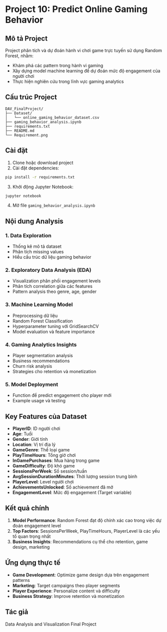 # Project 10: Predict Online Gaming Behavior

## Mô tả Project
Project phân tích và dự đoán hành vi chơi game trực tuyến sử dụng Random Forest, nhằm:
- Khám phá các pattern trong hành vi gaming
- Xây dựng model machine learning để dự đoán mức độ engagement của người chơi
- Thực hiện nghiên cứu trong lĩnh vực gaming analytics

## Cấu trúc Project
```
DAV_FinalProject/
├── Dataset/
│   └── online_gaming_behavior_dataset.csv
├── gaming_behavior_analysis.ipynb
├── requirements.txt
├── README.md
└── Requirement.png
```

## Cài đặt

1. Clone hoặc download project
2. Cài đặt dependencies:
```bash
pip install -r requirements.txt
```

3. Khởi động Jupyter Notebook:
```bash
jupyter notebook
```

4. Mở file `gaming_behavior_analysis.ipynb`

## Nội dung Analysis

### 1. Data Exploration
- Thống kê mô tả dataset
- Phân tích missing values
- Hiểu cấu trúc dữ liệu gaming behavior

### 2. Exploratory Data Analysis (EDA)
- Visualization phân phối engagement levels
- Phân tích correlation giữa các features
- Pattern analysis theo genre, age, gender

### 3. Machine Learning Model
- Preprocessing dữ liệu
- Random Forest Classification
- Hyperparameter tuning với GridSearchCV
- Model evaluation và feature importance

### 4. Gaming Analytics Insights
- Player segmentation analysis
- Business recommendations
- Churn risk analysis
- Strategies cho retention và monetization

### 5. Model Deployment
- Function để predict engagement cho player mới
- Example usage và testing

## Key Features của Dataset

- **PlayerID**: ID người chơi
- **Age**: Tuổi
- **Gender**: Giới tính  
- **Location**: Vị trí địa lý
- **GameGenre**: Thể loại game
- **PlayTimeHours**: Tổng giờ chơi
- **InGamePurchases**: Mua hàng trong game
- **GameDifficulty**: Độ khó game
- **SessionsPerWeek**: Số session/tuần
- **AvgSessionDurationMinutes**: Thời lượng session trung bình
- **PlayerLevel**: Level người chơi
- **AchievementsUnlocked**: Số achievement đã mở
- **EngagementLevel**: Mức độ engagement (Target variable)

## Kết quả chính

1. **Model Performance**: Random Forest đạt độ chính xác cao trong việc dự đoán engagement level
2. **Top Factors**: SessionsPerWeek, PlayTimeHours, PlayerLevel là các yếu tố quan trọng nhất
3. **Business Insights**: Recommendations cụ thể cho retention, game design, marketing

## Ứng dụng thực tế

- **Game Development**: Optimize game design dựa trên engagement patterns
- **Marketing**: Target campaigns theo player segments
- **Player Experience**: Personalize content và difficulty
- **Business Strategy**: Improve retention và monetization

## Tác giả
Data Analysis and Visualization Final Project 